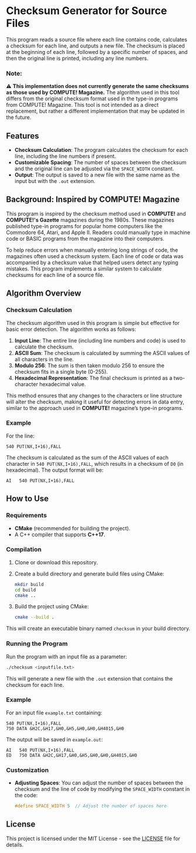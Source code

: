 # Checksum Generator for Source Files

This program reads a source file where each line contains code, calculates a checksum for each line, and outputs a new file. The checksum is placed at the beginning of each line, followed by a specific number of spaces, and then the original line is printed, including any line numbers.

### Note:
⚠️ **This implementation does not currently generate the same checksums as those used by COMPUTE! Magazine.** The algorithm used in this tool differs from the original checksum format used in the type-in programs from COMPUTE! Magazine. This tool is not intended as a direct replacement, but rather a different implementation that may be updated in the future.

## Features
- **Checksum Calculation**: The program calculates the checksum for each line, including the line numbers if present.
- **Customizable Spacing**: The number of spaces between the checksum and the original line can be adjusted via the `SPACE_WIDTH` constant.
- **Output**: The output is saved to a new file with the same name as the input but with the `.out` extension.

## Background: Inspired by **COMPUTE!** Magazine

This program is inspired by the checksum method used in **COMPUTE!** and **COMPUTE!'s Gazette** magazines during the 1980s. These magazines published type-in programs for popular home computers like the Commodore 64, Atari, and Apple II. Readers could manually type in machine code or BASIC programs from the magazine into their computers.

To help reduce errors when manually entering long strings of code, the magazines often used a checksum system. Each line of code or data was accompanied by a checksum value that helped users detect any typing mistakes. This program implements a similar system to calculate checksums for each line of a source file.

## Algorithm Overview

### Checksum Calculation
The checksum algorithm used in this program is simple but effective for basic error detection. The algorithm works as follows:
1. **Input Line**: The entire line (including line numbers and code) is used to calculate the checksum.
2. **ASCII Sum**: The checksum is calculated by summing the ASCII values of all characters in the line.
3. **Modulo 256**: The sum is then taken modulo 256 to ensure the checksum fits in a single byte (0-255).
4. **Hexadecimal Representation**: The final checksum is printed as a two-character hexadecimal value.

This method ensures that any changes to the characters or line structure will alter the checksum, making it useful for detecting errors in data entry, similar to the approach used in **COMPUTE!** magazine’s type-in programs.

### Example
For the line:
```
540 PUT(NX,I+16),FALL
```

The checksum is calculated as the sum of the ASCII values of each character in `540 PUT(NX,I+16),FALL`, which results in a checksum of `D0` (in hexadecimal). The output format will be:
```
AI   540 PUT(NX,I+16),FALL
```

## How to Use

### Requirements
- **CMake** (recommended for building the project).
- A C++ compiler that supports **C++17**.

### Compilation

1. Clone or download this repository.
2. Create a build directory and generate build files using CMake:
   ```bash
   mkdir build
   cd build
   cmake ..
   ```

3. Build the project using CMake:
   ```bash
   cmake --build .
   ```

This will create an executable binary named `checksum` in your build directory.

### Running the Program

Run the program with an input file as a parameter:
```bash
./checksum <inputfile.txt>
```

This will generate a new file with the `.out` extension that contains the checksum for each line.

### Example
For an input file `example.txt` containing:
```
540 PUT(NX,I+16),FALL
750 DATA &H2C,&H17,&H0,&H5,&H0,&H0,&H4015,&H0
```

The output will be saved in `example.out`:
```
AI   540 PUT(NX,I+16),FALL
ED   750 DATA &H2C,&H17,&H0,&H5,&H0,&H0,&H4015,&H0
```

### Customization
- **Adjusting Spaces**: You can adjust the number of spaces between the checksum and the line of code by modifying the `SPACE_WIDTH` constant in the code:
  ```cpp
  #define SPACE_WIDTH 5  // Adjust the number of spaces here
  ```

## License
This project is licensed under the MIT License - see the [LICENSE](LICENSE) file for details.